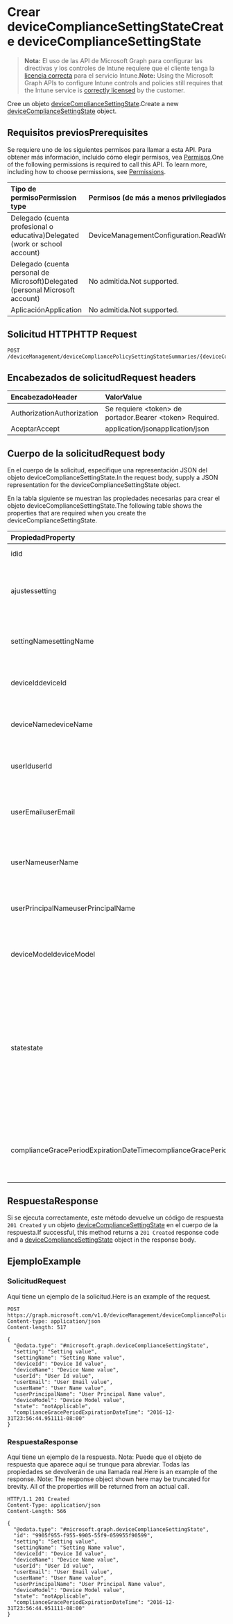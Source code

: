 # <a name="create-devicecompliancesettingstate"></a><span data-ttu-id="5c93a-101">Crear deviceComplianceSettingState</span><span class="sxs-lookup"><span data-stu-id="5c93a-101">Create deviceComplianceSettingState</span></span>

> <span data-ttu-id="5c93a-102">**Nota:** El uso de las API de Microsoft Graph para configurar las directivas y los controles de Intune requiere que el cliente tenga la [licencia correcta](https://go.microsoft.com/fwlink/?linkid=839381) para el servicio Intune.</span><span class="sxs-lookup"><span data-stu-id="5c93a-102">**Note:** Using the Microsoft Graph APIs to configure Intune controls and policies still requires that the Intune service is [correctly licensed](https://go.microsoft.com/fwlink/?linkid=839381) by the customer.</span></span>

<span data-ttu-id="5c93a-103">Cree un objeto [deviceComplianceSettingState](../resources/intune_deviceconfig_devicecompliancesettingstate.md).</span><span class="sxs-lookup"><span data-stu-id="5c93a-103">Create a new [deviceComplianceSettingState](../resources/intune_deviceconfig_devicecompliancesettingstate.md) object.</span></span>
## <a name="prerequisites"></a><span data-ttu-id="5c93a-104">Requisitos previos</span><span class="sxs-lookup"><span data-stu-id="5c93a-104">Prerequisites</span></span>
<span data-ttu-id="5c93a-p101">Se requiere uno de los siguientes permisos para llamar a esta API. Para obtener más información, incluido cómo elegir permisos, vea [Permisos](../../../concepts/permissions_reference.md).</span><span class="sxs-lookup"><span data-stu-id="5c93a-p101">One of the following permissions is required to call this API. To learn more, including how to choose permissions, see [Permissions](../../../concepts/permissions_reference.md).</span></span>

|<span data-ttu-id="5c93a-107">Tipo de permiso</span><span class="sxs-lookup"><span data-stu-id="5c93a-107">Permission type</span></span>|<span data-ttu-id="5c93a-108">Permisos (de más a menos privilegiados)</span><span class="sxs-lookup"><span data-stu-id="5c93a-108">Permissions (from most to least privileged)</span></span>|
|:---|:---|
|<span data-ttu-id="5c93a-109">Delegado (cuenta profesional o educativa)</span><span class="sxs-lookup"><span data-stu-id="5c93a-109">Delegated (work or school account)</span></span>|<span data-ttu-id="5c93a-110">DeviceManagementConfiguration.ReadWrite.All</span><span class="sxs-lookup"><span data-stu-id="5c93a-110">DeviceManagementConfiguration.ReadWrite.All</span></span>|
|<span data-ttu-id="5c93a-111">Delegado (cuenta personal de Microsoft)</span><span class="sxs-lookup"><span data-stu-id="5c93a-111">Delegated (personal Microsoft account)</span></span>|<span data-ttu-id="5c93a-112">No admitida.</span><span class="sxs-lookup"><span data-stu-id="5c93a-112">Not supported.</span></span>|
|<span data-ttu-id="5c93a-113">Aplicación</span><span class="sxs-lookup"><span data-stu-id="5c93a-113">Application</span></span>|<span data-ttu-id="5c93a-114">No admitida.</span><span class="sxs-lookup"><span data-stu-id="5c93a-114">Not supported.</span></span>|

## <a name="http-request"></a><span data-ttu-id="5c93a-115">Solicitud HTTP</span><span class="sxs-lookup"><span data-stu-id="5c93a-115">HTTP Request</span></span>
<!-- {
  "blockType": "ignored"
}
-->
``` http
POST /deviceManagement/deviceCompliancePolicySettingStateSummaries/{deviceCompliancePolicySettingStateSummaryId}/deviceComplianceSettingStates
```

## <a name="request-headers"></a><span data-ttu-id="5c93a-116">Encabezados de solicitud</span><span class="sxs-lookup"><span data-stu-id="5c93a-116">Request headers</span></span>
|<span data-ttu-id="5c93a-117">Encabezado</span><span class="sxs-lookup"><span data-stu-id="5c93a-117">Header</span></span>|<span data-ttu-id="5c93a-118">Valor</span><span class="sxs-lookup"><span data-stu-id="5c93a-118">Value</span></span>|
|:---|:---|
|<span data-ttu-id="5c93a-119">Authorization</span><span class="sxs-lookup"><span data-stu-id="5c93a-119">Authorization</span></span>|<span data-ttu-id="5c93a-120">Se requiere &lt;token&gt; de portador.</span><span class="sxs-lookup"><span data-stu-id="5c93a-120">Bearer &lt;token&gt; Required.</span></span>|
|<span data-ttu-id="5c93a-121">Aceptar</span><span class="sxs-lookup"><span data-stu-id="5c93a-121">Accept</span></span>|<span data-ttu-id="5c93a-122">application/json</span><span class="sxs-lookup"><span data-stu-id="5c93a-122">application/json</span></span>|

## <a name="request-body"></a><span data-ttu-id="5c93a-123">Cuerpo de la solicitud</span><span class="sxs-lookup"><span data-stu-id="5c93a-123">Request body</span></span>
<span data-ttu-id="5c93a-124">En el cuerpo de la solicitud, especifique una representación JSON del objeto deviceComplianceSettingState.</span><span class="sxs-lookup"><span data-stu-id="5c93a-124">In the request body, supply a JSON representation for the deviceComplianceSettingState object.</span></span>

<span data-ttu-id="5c93a-125">En la tabla siguiente se muestran las propiedades necesarias para crear el objeto deviceComplianceSettingState.</span><span class="sxs-lookup"><span data-stu-id="5c93a-125">The following table shows the properties that are required when you create the deviceComplianceSettingState.</span></span>

|<span data-ttu-id="5c93a-126">Propiedad</span><span class="sxs-lookup"><span data-stu-id="5c93a-126">Property</span></span>|<span data-ttu-id="5c93a-127">Tipo</span><span class="sxs-lookup"><span data-stu-id="5c93a-127">Type</span></span>|<span data-ttu-id="5c93a-128">Descripción</span><span class="sxs-lookup"><span data-stu-id="5c93a-128">Description</span></span>|
|:---|:---|:---|
|<span data-ttu-id="5c93a-129">id</span><span class="sxs-lookup"><span data-stu-id="5c93a-129">id</span></span>|<span data-ttu-id="5c93a-130">Cadena</span><span class="sxs-lookup"><span data-stu-id="5c93a-130">String</span></span>|<span data-ttu-id="5c93a-131">Clave de la entidad</span><span class="sxs-lookup"><span data-stu-id="5c93a-131">Key of the entity</span></span>|
|<span data-ttu-id="5c93a-132">ajustes</span><span class="sxs-lookup"><span data-stu-id="5c93a-132">setting</span></span>|<span data-ttu-id="5c93a-133">Cadena</span><span class="sxs-lookup"><span data-stu-id="5c93a-133">String</span></span>|<span data-ttu-id="5c93a-134">El nombre de la clase de configuración y el nombre de propiedad.</span><span class="sxs-lookup"><span data-stu-id="5c93a-134">The setting class name and property name.</span></span>|
|<span data-ttu-id="5c93a-135">settingName</span><span class="sxs-lookup"><span data-stu-id="5c93a-135">settingName</span></span>|<span data-ttu-id="5c93a-136">Cadena</span><span class="sxs-lookup"><span data-stu-id="5c93a-136">String</span></span>|<span data-ttu-id="5c93a-137">El nombre de configuración que se está notificando</span><span class="sxs-lookup"><span data-stu-id="5c93a-137">The Setting Name that is being reported</span></span>|
|<span data-ttu-id="5c93a-138">deviceId</span><span class="sxs-lookup"><span data-stu-id="5c93a-138">deviceId</span></span>|<span data-ttu-id="5c93a-139">Cadena</span><span class="sxs-lookup"><span data-stu-id="5c93a-139">String</span></span>|<span data-ttu-id="5c93a-140">El identificador del dispositivo que se está notificando</span><span class="sxs-lookup"><span data-stu-id="5c93a-140">The Device Id that is being reported</span></span>|
|<span data-ttu-id="5c93a-141">deviceName</span><span class="sxs-lookup"><span data-stu-id="5c93a-141">deviceName</span></span>|<span data-ttu-id="5c93a-142">Cadena</span><span class="sxs-lookup"><span data-stu-id="5c93a-142">String</span></span>|<span data-ttu-id="5c93a-143">El nombre del dispositivo que se está notificando</span><span class="sxs-lookup"><span data-stu-id="5c93a-143">The Device Name that is being reported</span></span>|
|<span data-ttu-id="5c93a-144">userId</span><span class="sxs-lookup"><span data-stu-id="5c93a-144">userId</span></span>|<span data-ttu-id="5c93a-145">Cadena</span><span class="sxs-lookup"><span data-stu-id="5c93a-145">String</span></span>|<span data-ttu-id="5c93a-146">El identificador del usuario que se está notificando</span><span class="sxs-lookup"><span data-stu-id="5c93a-146">The user Id that is being reported</span></span>|
|<span data-ttu-id="5c93a-147">userEmail</span><span class="sxs-lookup"><span data-stu-id="5c93a-147">userEmail</span></span>|<span data-ttu-id="5c93a-148">Cadena</span><span class="sxs-lookup"><span data-stu-id="5c93a-148">String</span></span>|<span data-ttu-id="5c93a-149">La dirección de correo electrónico del usuario que se está notificando</span><span class="sxs-lookup"><span data-stu-id="5c93a-149">The User email address that is being reported</span></span>|
|<span data-ttu-id="5c93a-150">userName</span><span class="sxs-lookup"><span data-stu-id="5c93a-150">userName</span></span>|<span data-ttu-id="5c93a-151">Cadena</span><span class="sxs-lookup"><span data-stu-id="5c93a-151">String</span></span>|<span data-ttu-id="5c93a-152">El nombre de usuario que se está notificando</span><span class="sxs-lookup"><span data-stu-id="5c93a-152">The User Name that is being reported</span></span>|
|<span data-ttu-id="5c93a-153">userPrincipalName</span><span class="sxs-lookup"><span data-stu-id="5c93a-153">userPrincipalName</span></span>|<span data-ttu-id="5c93a-154">Cadena</span><span class="sxs-lookup"><span data-stu-id="5c93a-154">String</span></span>|<span data-ttu-id="5c93a-155">El nombre principal de usuario que se está notificando</span><span class="sxs-lookup"><span data-stu-id="5c93a-155">The User PrincipalName that is being reported</span></span>|
|<span data-ttu-id="5c93a-156">deviceModel</span><span class="sxs-lookup"><span data-stu-id="5c93a-156">deviceModel</span></span>|<span data-ttu-id="5c93a-157">Cadena</span><span class="sxs-lookup"><span data-stu-id="5c93a-157">String</span></span>|<span data-ttu-id="5c93a-158">El modelo de dispositivo que se está notificando</span><span class="sxs-lookup"><span data-stu-id="5c93a-158">The device model that is being reported</span></span>|
|<span data-ttu-id="5c93a-159">state</span><span class="sxs-lookup"><span data-stu-id="5c93a-159">state</span></span>|[<span data-ttu-id="5c93a-160">complianceStatus</span><span class="sxs-lookup"><span data-stu-id="5c93a-160">complianceStatus</span></span>](../resources/intune_shared_compliancestatus.md)|<span data-ttu-id="5c93a-161">El estado de cumplimiento de la configuración.</span><span class="sxs-lookup"><span data-stu-id="5c93a-161">The compliance state of the setting Possible values are: , , , , , , .</span></span> <span data-ttu-id="5c93a-162">Los valores posibles son `unknown`, `notApplicable`, `compliant`, `remediated`, `nonCompliant`, `error` y `conflict`.</span><span class="sxs-lookup"><span data-stu-id="5c93a-162">The possible values are `unknown`, `notApplicable`, `compliant`, `remediated`, `nonCompliant`, `error`, `conflict`, , , , , or .</span></span>|
|<span data-ttu-id="5c93a-163">complianceGracePeriodExpirationDateTime</span><span class="sxs-lookup"><span data-stu-id="5c93a-163">complianceGracePeriodExpirationDateTime</span></span>|<span data-ttu-id="5c93a-164">DateTimeOffset</span><span class="sxs-lookup"><span data-stu-id="5c93a-164">DateTimeOffset</span></span>|<span data-ttu-id="5c93a-165">La fecha y hora en que expira el período de gracia de cumplimiento del dispositivo</span><span class="sxs-lookup"><span data-stu-id="5c93a-165">The DateTime when device compliance grace period expires</span></span>|



## <a name="response"></a><span data-ttu-id="5c93a-166">Respuesta</span><span class="sxs-lookup"><span data-stu-id="5c93a-166">Response</span></span>
<span data-ttu-id="5c93a-167">Si se ejecuta correctamente, este método devuelve un código de respuesta `201 Created` y un objeto [deviceComplianceSettingState](../resources/intune_deviceconfig_devicecompliancesettingstate.md) en el cuerpo de la respuesta.</span><span class="sxs-lookup"><span data-stu-id="5c93a-167">If successful, this method returns a `201 Created` response code and a [deviceComplianceSettingState](../resources/intune_deviceconfig_devicecompliancesettingstate.md) object in the response body.</span></span>

## <a name="example"></a><span data-ttu-id="5c93a-168">Ejemplo</span><span class="sxs-lookup"><span data-stu-id="5c93a-168">Example</span></span>
### <a name="request"></a><span data-ttu-id="5c93a-169">Solicitud</span><span class="sxs-lookup"><span data-stu-id="5c93a-169">Request</span></span>
<span data-ttu-id="5c93a-170">Aquí tiene un ejemplo de la solicitud.</span><span class="sxs-lookup"><span data-stu-id="5c93a-170">Here is an example of the request.</span></span>
``` http
POST https://graph.microsoft.com/v1.0/deviceManagement/deviceCompliancePolicySettingStateSummaries/{deviceCompliancePolicySettingStateSummaryId}/deviceComplianceSettingStates
Content-type: application/json
Content-length: 517

{
  "@odata.type": "#microsoft.graph.deviceComplianceSettingState",
  "setting": "Setting value",
  "settingName": "Setting Name value",
  "deviceId": "Device Id value",
  "deviceName": "Device Name value",
  "userId": "User Id value",
  "userEmail": "User Email value",
  "userName": "User Name value",
  "userPrincipalName": "User Principal Name value",
  "deviceModel": "Device Model value",
  "state": "notApplicable",
  "complianceGracePeriodExpirationDateTime": "2016-12-31T23:56:44.951111-08:00"
}
```

### <a name="response"></a><span data-ttu-id="5c93a-171">Respuesta</span><span class="sxs-lookup"><span data-stu-id="5c93a-171">Response</span></span>
<span data-ttu-id="5c93a-p103">Aquí tiene un ejemplo de la respuesta. Nota: Puede que el objeto de respuesta que aparece aquí se trunque para abreviar. Todas las propiedades se devolverán de una llamada real.</span><span class="sxs-lookup"><span data-stu-id="5c93a-p103">Here is an example of the response. Note: The response object shown here may be truncated for brevity. All of the properties will be returned from an actual call.</span></span>
``` http
HTTP/1.1 201 Created
Content-Type: application/json
Content-Length: 566

{
  "@odata.type": "#microsoft.graph.deviceComplianceSettingState",
  "id": "9905f955-f955-9905-55f9-059955f90599",
  "setting": "Setting value",
  "settingName": "Setting Name value",
  "deviceId": "Device Id value",
  "deviceName": "Device Name value",
  "userId": "User Id value",
  "userEmail": "User Email value",
  "userName": "User Name value",
  "userPrincipalName": "User Principal Name value",
  "deviceModel": "Device Model value",
  "state": "notApplicable",
  "complianceGracePeriodExpirationDateTime": "2016-12-31T23:56:44.951111-08:00"
}
```




